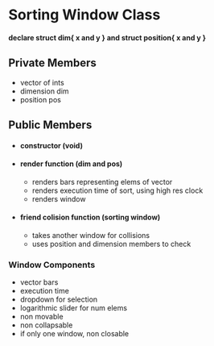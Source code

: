 # Sorting Window Class

#### declare struct dim{ x and y } and struct position{ x and y }
## Private Members
- vector of ints
- dimension dim
- position pos

## Public Members
- #### constructor (void)
- #### render function (dim and pos)
    - renders bars representing elems of vector
    - renders execution time of sort, using high res clock
    - renders window
- #### friend colision function (sorting window)
    - takes another window for collisions
    - uses position and dimension members to check

### Window Components
- vector bars
- execution time
- dropdown for selection
- logarithmic slider for num elems
- non movable
- non collapsable
- if only one window, non closable

